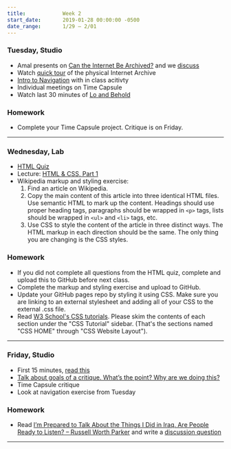 ```yaml
---
title:            Week 2
start_date:       2019-01-28 00:00:00 -0500
date_range:       1/29 – 2/01
---
```


### Tuesday, Studio

- Amal presents on [Can the Internet Be Archived?](https://www.newyorker.com/magazine/2015/01/26/cobweb) and we [discuss](https://docs.google.com/document/d/15al68TvkBSFcG9sH8bvU5jqmKfVI5pYDwzq0Esqr-_U/edit?usp=sharing)
- Watch [quick tour](https://www.youtube.com/watch?v=ec_-fgy3EGY) of the physical Internet Archive
- [Intro to Navigation](https://paper.dropbox.com/doc/Navigation--AWjiI1Izp3RPwDwi9Jl~J2DeAQ-MVUR8kO2yi86cNlyDhYOv) with in class acitivty
- Individual meetings on Time Capsule
- Watch last 30 minutes of [Lo and Behold](https://www.netflix.com/watch/80097363?source=35)

### Homework
- Complete your Time Capsule project. Critique is on Friday.

---

### Wednesday, Lab

- [HTML Quiz](/lectures/lab/html-quiz)
- Lecture: [HTML & CSS, Part 1](/lectures/lab/html-css-part-1)
- Wikipedia markup and styling exercise:
  1. Find an article on Wikipedia.
  1. Copy the main content of this article into three identical HTML files. Use semantic HTML to mark up the content. Headings should use proper heading tags,
     paragraphs should be wrapped in `<p>` tags, lists should be wrapped in `<ul>` and `<li>` tags, etc.
  1. Use CSS to style the content of the article in three distinct ways. The HTML markup in each direction should be the same.
     The only thing you are changing is the CSS styles.

### Homework

- If you did not complete all questions from the HTML quiz, complete and upload this to GitHub before next class.
- Complete the markup and styling exercise and upload to GitHub.
- Update your GitHub pages repo by styling it using CSS. Make sure you are linking to an external stylesheet and adding all of your CSS to the external .css file.
- Read [W3 School's CSS tutorials](https://www.w3schools.com/css/default.asp). Please skim the contents of each section under the "CSS Tutorial" sidebar. (That's the sections named "CSS HOME" through "CSS Website Layout").

---

### Friday, Studio

- First 15 minutes, [read this](https://uxdesign.cc/dont-take-design-critique-as-an-insult-6cf187ca6308)
- [Talk about goals of a critique. What&rsquo;s the point? Why are we doing this?](https://paper.dropbox.com/doc/Critique-Process--AWvYNcNHjg3dtOdz0_znbGYRAQ-3olfNGk6T60QAelyLZNnj)
- Time Capsule critique
- Look at navigation exercise from Tuesday

### Homework
- Read [I’m Prepared to Talk About the Things I Did in Iraq. Are People Ready to Listen? – Russell Worth Parker](https://www.nytimes.com/2019/01/17/magazine/iraq-marine-phraselator.html) and write a [discussion question](https://docs.google.com/document/d/1SasK6M2XYBT9EggStuVZi0uh2W7wzJgV55KdRBmlVCo/edit?usp=sharing)

---

